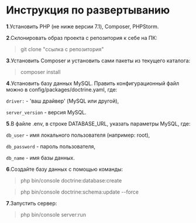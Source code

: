 
Инструкция по развертыванию
=============================================

**1**.Установить PHP (не ниже версии 7.1), Composer, PHPStorm.

**2**.Склонировать образ проекта с репозитория к себе на ПК:
>git clone "ссылка с репозитория"

**3**.Установить Composer и установить сами пакеты из текущего каталога:
>composer install

**4**.Установить базу данных MySQL. Править конфигурационный файл можно в config/packages/doctrine.yaml,
где:

`driver:` - 'ваш драйвер' (MySQL или другой),

`server_version` - версия MySQL.

**5**.В файле .env, в строке DATABASE_URL, указать параметры MySQL, где:

`db_user` - имя локального пользователя (например: root),

`db_password` - пароль пользователя,

`db_name` - имя базы данных.

**6**.Создайте базу данных с помощью команды:
>php bin/console doctrine:database:create

>php bin/console doctrine:schema:update --force

**7**.Запустить сервер:
>php bin/console server:run
